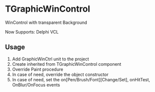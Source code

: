 # TGraphicWinControl
 WinControl with transparent Background
 
 Now Supports:
 Delphi VCL
 

## Usage
1. Add GraphicWinCtrl unit to the project
2. Create inherited from TGraphicWinControl component
3. Override Paint procedure
4. In case of need, override the object constructor
5. In case of need, set the on[Pen/Brush/Font][Change/Set], onHitTest, OnBlur/OnFocus events